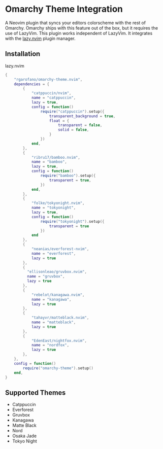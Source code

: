 # Omarchy Theme Integration

A Neovim plugin that syncs your editors colorscheme with the rest of Omarchy. Omarchy ships with this feature out of the box, but it requires the use of LazyVim. This plugin works independent of LazyVim. It integrates with the [lazy.nvim](https://github.com/folke/lazy.nvim) plugin manager.

## Installation

lazy.nvim
```lua
{
    "rgarofano/omarchy-theme.nvim",
    dependencies = {
        {
            "catppuccin/nvim",
            name = "catppuccin",
            lazy = true,
            config = function()
                require("catppuccin").setup({
                    transparent_background = true,
                    float = {
                        transparent = false,
                        solid = false,
                    }
                })
            end,
        },
        {
            "ribru17/bamboo.nvim",
            name = "bamboo",
            lazy = true,
            config = function()
                require("bamboo").setup({
                    transparent = true,
                })
            end,
        },
        {
            "folke/tokyonight.nvim",
            name = "tokyonight",
            lazy = true,
            config = function()
                require("tokyonight").setup({
                    transparent = true
                })
            end
        },
        {
            "neanias/everforest-nvim",
            name = "everforest",
            lazy = true
        },
        {
          "ellisonleao/gruvbox.nvim",
          name = "gruvbox",
          lazy = true
        },
        {
            "rebelot/kanagawa.nvim",
            name = "kanagawa",
            lazy = true
        },
        {
            "tahayvr/matteblack.nvim",
            name = "matteblack",
            lazy = true
        },
        {
            "EdenEast/nightfox.nvim",
            name = "nordfox",
            lazy = true
        },
    },
    config = function()
        require("omarchy-theme").setup()
    end,
}
```

## Supported Themes

* Catppuccin
* Everforest
* Gruvbox
* Kanagawa
* Matte Black
* Nord
* Osaka Jade
* Tokyo Night
